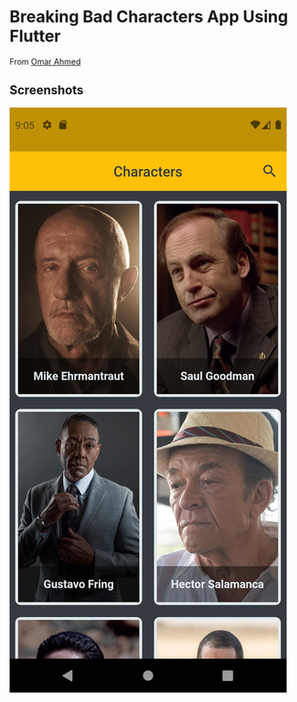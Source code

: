 # Breaking Bad Characters App Using Flutter

From [Omar Ahmed](https://youtube.com/playlist?list=PLwWuxCLlF_ufA0GYYjlx_R4smekKH_AuB)

## Screenshots

![Budget Tracker App](Screenshot.png)
